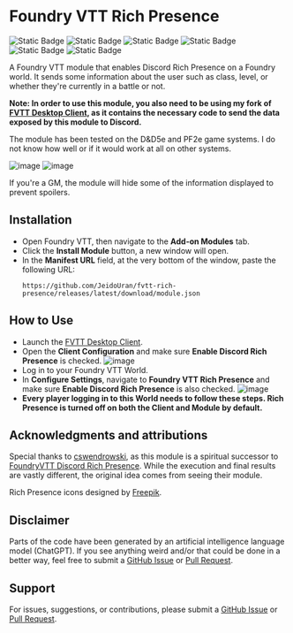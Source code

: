 # Foundry VTT Rich Presence
![Static Badge](https://img.shields.io/badge/Foundry%20Minimum-12.331-orange)
![Static Badge](https://img.shields.io/badge/Foundry%20Verified-13.442-lightgreen)
![Static Badge](https://img.shields.io/badge/D&D5e%20Minimum-4.3.9-orange)
![Static Badge](https://img.shields.io/badge/D&D5e%20Verified-5.0.1-lightgreen)
![Static Badge](https://img.shields.io/badge/PF2e%20Verified-6.12.1-lightgreen)
![Static Badge](https://img.shields.io/badge/License-MIT-yellow)

A Foundry VTT module that enables Discord Rich Presence on a Foundry world. It sends some information about the user such as class, level, or whether they're currently in a battle or not.

**Note: In order to use this module, you also need to be using my fork of [FVTT Desktop Client](https://github.com/JeidoUran/fvtt-player-client), as it contains the necessary code to send the data exposed by this module to Discord.**

The module has been tested on the D&D5e and PF2e game systems. I do not know how well or if it would work at all on other systems.

![image](https://github.com/user-attachments/assets/8dcc3a99-926f-4d5c-a13d-a17068c5328a)
![image](https://github.com/user-attachments/assets/7353a476-6791-4950-932b-672d29e3302e)

If you're a GM, the module will hide some of the information displayed to prevent spoilers.

## Installation
- Open Foundry VTT, then navigate to the **Add-on Modules** tab.
- Click the **Install Module** button, a new window will open.
- In the **Manifest URL** field, at the very bottom of the window, paste the following URL:
     ``` 
     https://github.com/JeidoUran/fvtt-rich-presence/releases/latest/download/module.json
     ```
## How to Use
- Launch the [FVTT Desktop Client](https://github.com/JeidoUran/fvtt-player-client).
- Open the **Client Configuration** and make sure **Enable Discord Rich Presence** is checked.
![image](https://github.com/user-attachments/assets/c6c7b2e8-d4d9-4d72-9ea7-8242e350f948)
- Log in to your Foundry VTT World.
- In **Configure Settings**, navigate to **Foundry VTT Rich Presence** and make sure **Enable Discord Rich Presence** is also checked. 
![image](https://github.com/user-attachments/assets/aad94072-6e39-4138-88a0-28fbc687d02c)
- **Every player logging in to this World needs to follow these steps. Rich Presence is turned off on both the Client and Module by default.**

## Acknowledgments and attributions

Special thanks to [cswendrowski](https://github.com/cswendrowski), as this module is a spiritual successor to [FoundryVTT Discord Rich Presence](https://github.com/cswendrowski/FoundryVTT-Discord-Rich-Presence?tab=readme-ov-file). While the execution and final results are vastly different, the original idea comes from seeing their module.

Rich Presence icons designed by [Freepik](http://www.freepik.com/).

## Disclaimer

Parts of the code have been generated by an artificial intelligence language model (ChatGPT). If you see anything weird and/or that could be done in a better way, feel free to submit a [GitHub Issue](https://github.com/JeidoUran/fvtt-rich-presence/issues) or [Pull Request](https://github.com/JeidoUran/fvtt-rich-presence/pulls).

## Support

For issues, suggestions, or contributions, please submit a [GitHub Issue](https://github.com/JeidoUran/fvtt-rich-presence/issues) or [Pull Request](https://github.com/JeidoUran/fvtt-rich-presence/pulls).
